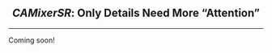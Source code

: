 ## <div align="center"> <i>CAMixerSR</i>: Only Details Need More “Attention” </div>
---
Coming soon!
